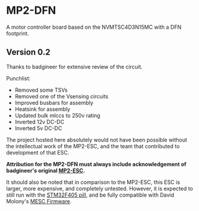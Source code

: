 # **MP2-DFN** 
A motor controller board based on the NVMTSC4D3N15MC with a DFN footprint. 

## Version 0.2

Thanks to badgineer for extensive review of the circuit. 

Punchlist:
+ Removed some TSVs
+ Removed one of the Vsensing circuits
+ Improved busbars for assembly
+ Heatsink for assembly
+ Updated bulk mlccs to 250v rating
+ Inverted 12v DC-DC
+ Inverted 5v DC-DC

The project hosted here absolutely would not have been possible without the intellectual work of the MP2-ESC, and the team that contributed to development of that ESC. 

**Attribution for the MP2-DFN must always include acknowledgement of badgineer's original [MP2-ESC](https://github.com/badgineer/MP2-ESC).** 

It should also be noted that in comparison to the MP2-ESC, this ESC is larger, more expensive, and completely untested. However, it is expected to still run with the [STM32F405 pill](https://github.com/davidmolony/F405_pill), and be fully compatible with David Molony's [MESC Firmware](https://github.com/davidmolony/MESC_Firmware). 
